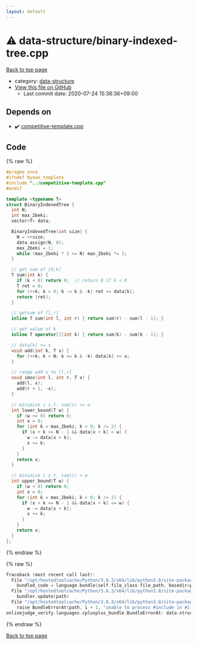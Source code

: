 ```yaml
---
layout: default
---
```


<!-- mathjax config similar to math.stackexchange -->
<script type="text/javascript" async
  src="https://cdnjs.cloudflare.com/ajax/libs/mathjax/2.7.5/MathJax.js?config=TeX-MML-AM_CHTML">
</script>
<script type="text/x-mathjax-config">
  MathJax.Hub.Config({
    TeX: { equationNumbers: { autoNumber: "AMS" }},
    tex2jax: {
      inlineMath: [ ['$','$'] ],
      processEscapes: true
    },
    "HTML-CSS": { matchFontHeight: false },
    displayAlign: "left",
    displayIndent: "2em"
  });
</script>

<script type="text/javascript" src="https://cdnjs.cloudflare.com/ajax/libs/jquery/3.4.1/jquery.min.js"></script>
<script src="https://cdn.jsdelivr.net/npm/jquery-balloon-js@1.1.2/jquery.balloon.min.js" integrity="sha256-ZEYs9VrgAeNuPvs15E39OsyOJaIkXEEt10fzxJ20+2I=" crossorigin="anonymous"></script>
<script type="text/javascript" src="../../assets/js/copy-button.js"></script>
<link rel="stylesheet" href="../../assets/css/copy-button.css" />


# :warning: data-structure/binary-indexed-tree.cpp

<a href="../../index.html">Back to top page</a>

* category: <a href="../../index.html#36397fe12f935090ad150c6ce0c258d4">data-structure</a>
* <a href="{{ site.github.repository_url }}/blob/master/data-structure/binary-indexed-tree.cpp">View this file on GitHub</a>
    - Last commit date: 2020-07-24 15:38:36+09:00




## Depends on

* :heavy_check_mark: <a href="../competitive-template.cpp.html">competitive-template.cpp</a>


## Code

<a id="unbundled"></a>
{% raw %}
```cpp
#pragma once
#ifndef Nyaan_template
#include "../competitive-template.cpp"
#endif

template <typename T>
struct BinaryIndexedTree {
  int N;
  int max_2beki;
  vector<T> data;

  BinaryIndexedTree(int size) {
    N = ++size;
    data.assign(N, 0);
    max_2beki = 1;
    while (max_2beki * 2 <= N) max_2beki *= 2;
  }

  // get sum of [0,k]
  T sum(int k) {
    if (k < 0) return 0;  // return 0 if k < 0
    T ret = 0;
    for (++k; k > 0; k -= k & -k) ret += data[k];
    return (ret);
  }

  // getsum of [l,r]
  inline T sum(int l, int r) { return sum(r) - sum(l - 1); }

  // get value of k
  inline T operator[](int k) { return sum(k) - sum(k - 1); }

  // data[k] += x
  void add(int k, T x) {
    for (++k; k < N; k += k & -k) data[k] += x;
  }

  // range add x to [l,r]
  void imos(int l, int r, T x) {
    add(l, x);
    add(r + 1, -x);
  }

  // minimize i s.t. sum(i) >= w
  int lower_bound(T w) {
    if (w <= 0) return 0;
    int x = 0;
    for (int k = max_2beki; k > 0; k /= 2) {
      if (x + k <= N - 1 && data[x + k] < w) {
        w -= data[x + k];
        x += k;
      }
    }
    return x;
  }

  // minimize i s.t. sum(i) > w
  int upper_bound(T w) {
    if (w < 0) return 0;
    int x = 0;
    for (int k = max_2beki; k > 0; k /= 2) {
      if (x + k <= N - 1 && data[x + k] <= w) {
        w -= data[x + k];
        x += k;
      }
    }
    return x;
  }
};
```
{% endraw %}

<a id="bundled"></a>
{% raw %}
```cpp
Traceback (most recent call last):
  File "/opt/hostedtoolcache/Python/3.8.3/x64/lib/python3.8/site-packages/onlinejudge_verify/docs.py", line 349, in write_contents
    bundled_code = language.bundle(self.file_class.file_path, basedir=pathlib.Path.cwd())
  File "/opt/hostedtoolcache/Python/3.8.3/x64/lib/python3.8/site-packages/onlinejudge_verify/languages/cplusplus.py", line 185, in bundle
    bundler.update(path)
  File "/opt/hostedtoolcache/Python/3.8.3/x64/lib/python3.8/site-packages/onlinejudge_verify/languages/cplusplus_bundle.py", line 306, in update
    raise BundleErrorAt(path, i + 1, "unable to process #include in #if / #ifdef / #ifndef other than include guards")
onlinejudge_verify.languages.cplusplus_bundle.BundleErrorAt: data-structure/binary-indexed-tree.cpp: line 3: unable to process #include in #if / #ifdef / #ifndef other than include guards

```
{% endraw %}

<a href="../../index.html">Back to top page</a>

